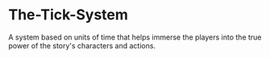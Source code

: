 # The-Tick-System
A system based on units of time that helps immerse the players into the true power of the story's characters and actions.
